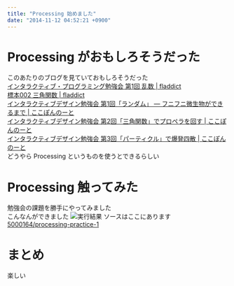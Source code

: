 ```yaml
---
title: "Processing 始めました"
date: "2014-11-12 04:52:21 +0900"
---
```


# Processing がおもしろそうだった

このあたりのブログを見ていておもしろそうだった  
[インタラクティブ・プログラミング勉強会 第1回 乱数 | fladdict](http://fladdict.net/blog/2014/10/visual-coding-1.html)  
[標本002 三角関数 | fladdict](http://fladdict.net/blog/2014/11/specimen00.html)  
[インタラクティブデザイン勉強会 第1回「ランダム」 — フニフニ微生物ができるまで | ここぽんのーと](http://cocopon.me/blog/?p=4992)  
[インタラクティブデザイン勉強会 第2回「三角関数」でプロペラを回す | ここぽんのーと](http://cocopon.me/blog/?p=5027)  
[インタラクティブデザイン勉強会 第3回「パーティクル」で爆発四散 | ここぽんのーと](http://cocopon.me/blog/?p=5081)  
どうやら Processing というものを使うとできるらしい

# Processing 触ってみた

勉強会の課題を勝手にやってみました  
こんなんができました
![実行結果](/images/2014/11/12/processing-practice-1-1.gif)
ソースはここにあります
[5000164/processing-practice-1](https://github.com/5000164/processing-practice-1)

# まとめ

楽しい
